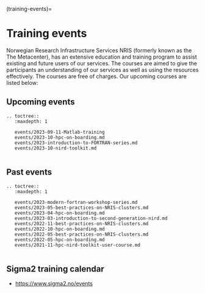 (training-events)=

# Training events

Norwegian Research Infrastructure Services NRIS (formerly known as the
The Metacenter), has an extensive education and training program to assist existing
and future users of our services. The courses are aimed to give the participants
an understanding of our services as well as using the resources effectively.
The courses are free of charges. Our upcoming courses are listed below:

## Upcoming events
```{eval-rst}
.. toctree::
   :maxdepth: 1

   events/2023-09-11-Matlab-training  
   events/2023-10-hpc-on-boarding.md  
   events/2023-introduction-to-FORTRAN-series.md
   events/2023-10-nird-toolkit.md
   

```

## Past events
```{eval-rst}
.. toctree::
   :maxdepth: 1

   events/2023-modern-fortran-workshop-series.md
   events/2023-05-best-practices-on-NRIS-clusters.md
   events/2023-04-hpc-on-boarding.md   
   events/2023-03-introduction-to-second-generation-nird.md
   events/2022-11-best-practices-on-NRIS-clusters.md
   events/2022-10-hpc-on-boarding.md
   events/2022-05-best-practices-on-NRIS-clusters.md
   events/2022-05-hpc-on-boarding.md
   events/2021-11-hpc-nird-toolkit-user-course.md
   

```


## Sigma2 training calendar

- <https://www.sigma2.no/events>
